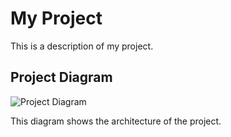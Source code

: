 # My Project

This is a description of my project.

## Project Diagram

![Project Diagram](images/diagram.png)

This diagram shows the architecture of the project.
